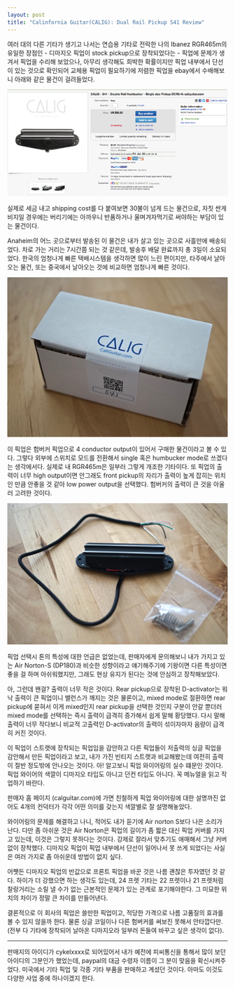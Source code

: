 ```yaml
---
layout: post
title: "Calinfornia Guitar(CALIG): Dual Rail Pickup S41 Review"
---
```



여러 대의 다른 기타가 생기고 나서는 연습용 기타로 전락한 나의 Ibanez RGR465m의 유일한 장점인 - 디마지오 픽업이 stock pickup으로 장착되었다는 - 픽업에 문제가 생겨서 픽업을 수리해 보았으나, 아무리 생각해도 희박한 확률이지만 픽업 내부에서 단선이 있는 것으로 확인되어 교체용 픽업이 필요하기에 저렴한 픽업을 ebay에서 수배해보니 아래와 같은 물건이 걸려들었다. 




![image](/assets/images/ff7ffa4e1865b232f3a3bf977d4d5e75.png)




실제로 세금 내고 shipping cost를 다 붙여보면 30불이 넘게 드는 물건으로, 자칫 싼게 비지일 경우에는 버리기에는 아까우니 반품하거나 울며겨자먹기로 써야하는 부담이 있는 물건이다. 




Anaheim의 어느 곳으로부터 발송된 이 물건은 내가 살고 있는 곳으로 사흘만에 배송되었다. 차로 가는 거리는 7시간쯤 되는 것 같은데, 발송후 배달 완료까지 총 3일이 소요되었다. 한국의 엄청나게 빠른 택배시스템을 생각하면 많이 느린 편이지만, 타주에서 날아오는 물건, 또는 중국에서 날아오는 것에 비교하면 엄청나게 빠른 것이다. 



![image](/assets/images/a6d5ba3dcafc8ad9fd741c74d2e837dc.jpg)







이 픽업은 험버커 픽업으로 4 conductor output이 있어서 구매한 물건이라고 볼 수 있다. 그렇다 외부에 스위치로 모드를 전환해서 single 혹은 humbucker mode로 쓰겠다는 생각에서다. 실제로 내 RGR465m은 일부러 그렇게 개조한 기타이다. 또 픽업의 출력이 너무 high output이면 안그래도 front pickup의 자리가 출력이 높게 잡히는 위치인 만큼 안좋을 것 같아 low power output을 선택했다. 험버커의 출력이 큰 것을 아울러 고려한 것이다. 



![image](/assets/images/ba2f22880c7e84e0624b3c0dc14d006d.jpg)




픽업 선택시 톤의 특성에 대한 언급은 없었는데, 판매자에게 문의해보니 내가 가지고 있는 Air Norton-S (DP180)과 비슷한 성향이라고 얘기해주기에 기왕이면 다른 특성이면 좋을 걸 하며 아쉬워했지만, 그래도 현상 유지가 된다는 것에 안심하고 장착해보았다.




아, 그런데 왠걸? 출력이 너무 작은 것이다. Rear pickup으로 장착된 D-activator는 워낙 출력이 큰 픽업이니 밸런스가 깨지는 것은 물론이고, mixed mode로 절환하면 rear pickup에 묻혀서 이게 mixed인지 rear pickup을 선택한 것인지 구분이 안갈 뿐더러 mixed mode를 선택하는 즉시 출력이 급격히 증가해서 쉽게 말해 황당했다. 다시 말해 출력이 너무 작다보니 비교적 고출력인 D-activator의 출력이 섞이자마자 음량이 급격히 커진 것이다.




이 픽업이 스트랫에 장착되는 픽업임을 감안하고 다른 픽업들이 저출력의 싱글 픽업을 감안해서 만든 픽업이라고 보고, 내가 가진 빈티지 스트랫과 비교해봤는데 여전히 출력이 절반 정도밖에 안나오는 것이다. 아! 알고보니 픽업 와이어링의 실수 떄문인 것이다. 픽업 와이어의 색깔이 디마지오 타입도 아니고 던컨 타입도 아니다. 꼭 메뉴얼을 읽고 작업하기 바란다. 




판매자 홈 페이지 (calguitar.com)에 가면 친철하게 픽업 와이어링에 대한 설명까진 없어도 4개의 컨덕터가 각각 어떤 의미를 갖는지 색깔별로 잘 설명해놓았다.




와이어링의 문제를 해결하고 나니, 적어도 내가 듣기에 Air norton S보다 나은 소리가 난다. 다만 좀 아쉬운 것은 Air Norton은 픽업의 길이가 좀 짧은 대신 픽업 커버를 가지고 있는데, 이것은 그렇지 못하다는 것이다. 강제로 잘라서 맞추기도 애매해서 그냥 커버 없이 장착했다. 디마지오 픽업이 픽업 내부에서 단선이 일어나서 못 쓰게 되었다는 사실은 여러 가지로 좀 아쉬운데 방법이 없지 싶다.




어쨋든 디마지오 픽업의 반값으로 프론트 픽업을 바꾼 것은 나름 괜찮은 투자였던 것 같다. 하이가 더 강했으면 하는 생각도 있는데, 24 프렛 기타는 22 프렛이나 21 프렛처럼 찰랑거리는 소릴 낼 수가 없는 근본적인 문제가 있는 관계로 포기해야한다. 그 미묘한 위치의 차이가 정말 큰 차이를 만들어낸다. 




결론적으로 이 회사의 픽업은 쓸만한 픽업이고, 적당한 가격으로 나름 고품질의 효과를 볼 수 있지 않을까 한다. 물론 싱글 코일이나 다른 험버커를 써보진 못해서 안타깝다만. (전부 다 기타에 장착되어 날아온 디마지오라 일부러 돈들여 바꾸고 싶은 생각이 없다).




---

판매지의 아이디가 cykelxxxx로 되어있어서 내가 예전에 피씨통신을 통해서 많이 보던 아이디의 그분인가 했었는데, paypal의 대금 수령자 이름이 그 분이 맞음을 확신시켜주었다. 미국에서 기타 픽업 및 각종 기타 부품을 판매하고 계셨던 것이다. 아마도 이것도 다양한 사업 중에 하나이겠지 한다.








